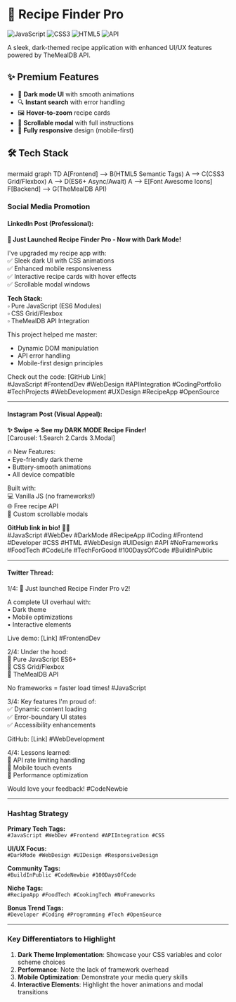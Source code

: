# 🍳 Recipe Finder Pro

![JavaScript](https://img.shields.io/badge/JavaScript-ES6+-F7DF1E?logo=javascript&logoColor=black)
![CSS3](https://img.shields.io/badge/CSS3-1572B6?logo=css3&logoColor=white)
![HTML5](https://img.shields.io/badge/HTML5-E34F26?logo=html5&logoColor=white)
![API](https://img.shields.io/badge/API-TheMealDB-4CAF50)

A sleek, dark-themed recipe application with enhanced UI/UX features powered by TheMealDB API.

## ✨ Premium Features
- 🎨 **Dark mode UI** with smooth animations
- 🔍 **Instant search** with error handling
- 🖼️ **Hover-to-zoom** recipe cards
- 📜 **Scrollable modal** with full instructions
- 📱 **Fully responsive** design (mobile-first)

## 🛠️ Tech Stack
mermaid
graph TD
    A[Frontend] --> B(HTML5 Semantic Tags)
    A --> C(CSS3 Grid/Flexbox)
    A --> D(ES6+ Async/Await)
    A --> E[Font Awesome Icons]
    F[Backend] --> G(TheMealDB API)

### **Social Media Promotion**

#### LinkedIn Post (Professional):
**🍳 Just Launched Recipe Finder Pro - Now with Dark Mode!**  

I've upgraded my recipe app with:  
✅ Sleek dark UI with CSS animations  
✅ Enhanced mobile responsiveness  
✅ Interactive recipe cards with hover effects  
✅ Scrollable modal windows  

**Tech Stack:**  
▫️ Pure JavaScript (ES6 Modules)  
▫️ CSS Grid/Flexbox  
▫️ TheMealDB API Integration  

This project helped me master:  
- Dynamic DOM manipulation  
- API error handling  
- Mobile-first design principles  

Check out the code: [GitHub Link]  
#JavaScript #FrontendDev #WebDesign #APIIntegration #CodingPortfolio #TechProjects #WebDevelopment #UXDesign #RecipeApp #OpenSource

---

#### Instagram Post (Visual Appeal):
**✨ Swipe → See my DARK MODE Recipe Finder!**  
[Carousel: 1.Search 2.Cards 3.Modal]  

🔥 New Features:  
• Eye-friendly dark theme  
• Buttery-smooth animations  
• All device compatible  

Built with:  
💻 Vanilla JS (no frameworks!)  
🌐 Free recipe API  
🎨 Custom scrollable modals  

**GitHub link in bio!** 👨‍💻  
#JavaScript #WebDev #DarkMode #RecipeApp #Coding #Frontend #Developer #CSS #HTML #WebDesign #UIDesign #API #NoFrameworks #FoodTech #CodeLife #TechForGood #100DaysOfCode #BuildInPublic

---

#### Twitter Thread:
1/4: 🚀 Just launched Recipe Finder Pro v2!  

A complete UI overhaul with:  
• Dark theme  
• Mobile optimizations  
• Interactive elements  

Live demo: [Link] #FrontendDev  

2/4: Under the hood:  
🔹 Pure JavaScript ES6+  
🔹 CSS Grid/Flexbox  
🔹 TheMealDB API  

No frameworks = faster load times! #JavaScript  

3/4: Key features I'm proud of:  
✅ Dynamic content loading  
✅ Error-boundary UI states  
✅ Accessibility enhancements  

GitHub: [Link] #WebDevelopment  

4/4: Lessons learned:  
📌 API rate limiting handling  
📌 Mobile touch events  
📌 Performance optimization  

Would love your feedback! #CodeNewbie

---

### Hashtag Strategy
**Primary Tech Tags:**  
`#JavaScript #WebDev #Frontend #APIIntegration #CSS`

**UI/UX Focus:**  
`#DarkMode #WebDesign #UIDesign #ResponsiveDesign`

**Community Tags:**  
`#BuildInPublic #CodeNewbie #100DaysOfCode`

**Niche Tags:**  
`#RecipeApp #FoodTech #CookingTech #NoFrameworks`

**Bonus Trend Tags:**  
`#Developer #Coding #Programming #Tech #OpenSource`

---

### Key Differentiators to Highlight
1. **Dark Theme Implementation**: Showcase your CSS variables and color scheme choices
2. **Performance**: Note the lack of framework overhead
3. **Mobile Optimization**: Demonstrate your media query skills
4. **Interactive Elements**: Highlight the hover animations and modal transitions
